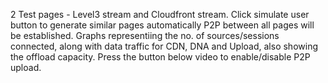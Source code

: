 2 Test pages - Level3 stream and  Cloudfront stream. 
Click simulate user button to generate similar pages automatically P2P between all pages will be established. 
Graphs representiing the no. of sources/sessions connected, along with data traffic for CDN, DNA and Upload, also showing the offload capacity. 
Press the button below video to enable/disable P2P upload. 
